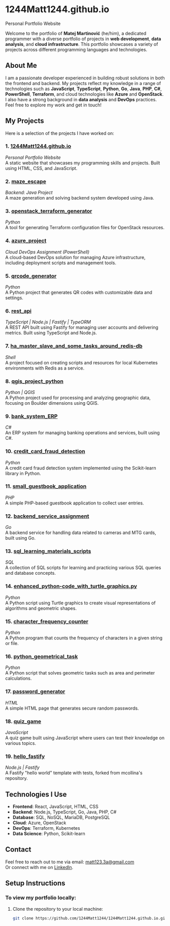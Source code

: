 # 1244Matt1244.github.io
Personal Portfolio Website

Welcome to the portfolio of **Matej Martinović** (he/him), a dedicated programmer with a diverse portfolio of projects in **web development**, **data analysis**, and **cloud infrastructure**. This portfolio showcases a variety of projects across different programming languages and technologies.

## About Me

I am a passionate developer experienced in building robust solutions in both the frontend and backend. My projects reflect my knowledge in a range of technologies such as **JavaScript**, **TypeScript**, **Python**, **Go**, **Java**, **PHP**, **C#**, **PowerShell**, **Terraform**, and cloud technologies like **Azure** and **OpenStack**. I also have a strong background in **data analysis** and **DevOps** practices. Feel free to explore my work and get in touch!

## My Projects

Here is a selection of the projects I have worked on:

### 1. **[1244Matt1244.github.io](https://github.com/1244Matt1244/1244Matt1244.github.io)**  
   *Personal Portfolio Website*  
   A static website that showcases my programming skills and projects. Built using HTML, CSS, and JavaScript.
   
### 2. **[maze_escape](https://github.com/1244Matt1244/maze_escape)**  
   *Backend: Java Project*  
   A maze generation and solving backend system developed using Java.

### 3. **[openstack_terraform_generator](https://github.com/1244Matt1244/openstack_terraform_generator)**  
   *Python*  
   A tool for generating Terraform configuration files for OpenStack resources.

### 4. **[azure_project](https://github.com/1244Matt1244/azure_project)**  
   *Cloud DevOps Assignment (PowerShell)*  
   A cloud-based DevOps solution for managing Azure infrastructure, including deployment scripts and management tools.

### 5. **[qrcode_generator](https://github.com/1244Matt1244/qrcode_generator)**  
   *Python*  
   A Python project that generates QR codes with customizable data and settings.

### 6. **[rest_api](https://github.com/1244Matt1244/rest_api)**  
   *TypeScript | Node.js | Fastify | TypeORM*  
   A REST API built using Fastify for managing user accounts and delivering metrics. Built using TypeScript and Node.js.

### 7. **[ha_master_slave_and_some_tasks_around_redis-db](https://github.com/1244Matt1244/ha_master_slave_and_some_tasks_around_redis-db)**  
   *Shell*  
   A project focused on creating scripts and resources for local Kubernetes environments with Redis as a service.

### 8. **[qgis_project_python](https://github.com/1244Matt1244/qgis_project_python)**  
   *Python | QGIS*  
   A Python project used for processing and analyzing geographic data, focusing on Boulder dimensions using QGIS.

### 9. **[bank_system_ERP](https://github.com/1244Matt1244/bank_system_ERP)**  
   *C#*  
   An ERP system for managing banking operations and services, built using C#.

### 10. **[credit_card_fraud_detection](https://github.com/1244Matt1244/credit_card_fraud_detection)**  
   *Python*  
   A credit card fraud detection system implemented using the Scikit-learn library in Python.

### 11. **[small_guestbook_application](https://github.com/1244Matt1244/small_guestbook_application)**  
   *PHP*  
   A simple PHP-based guestbook application to collect user entries.

### 12. **[backend_service_assignment](https://github.com/1244Matt1244/backend_service_assignment)**  
   *Go*  
   A backend service for handling data related to cameras and MTG cards, built using Go.

### 13. **[sql_learning_materials_scripts](https://github.com/1244Matt1244/sql_learning_materials_scripts)**  
   *SQL*  
   A collection of SQL scripts for learning and practicing various SQL queries and database concepts.

### 14. **[enhanced_python-code_with_turtle_graphics.py](https://github.com/1244Matt1244/enhanced_python-code_with_turtle_graphics.py)**  
   *Python*  
   A Python script using Turtle graphics to create visual representations of algorithms and geometric shapes.

### 15. **[character_frequency_counter](https://github.com/1244Matt1244/character_frequency_counter)**  
   *Python*  
   A Python program that counts the frequency of characters in a given string or file.

### 16. **[python_geometrical_task](https://github.com/1244Matt1244/python_geometrical_task)**  
   *Python*  
   A Python script that solves geometric tasks such as area and perimeter calculations.

### 17. **[password_generator](https://github.com/1244Matt1244/password_generator)**  
   *HTML*  
   A simple HTML page that generates secure random passwords.

### 18. **[quiz_game](https://github.com/1244Matt1244/quiz_game)**  
   *JavaScript*  
   A quiz game built using JavaScript where users can test their knowledge on various topics.

### 19. **[hello_fastify](https://github.com/1244Matt1244/hello_fastify)**  
   *Node.js | Fastify*  
   A Fastify "hello world" template with tests, forked from mcollina's repository.

## Technologies I Use

- **Frontend**: React, JavaScript, HTML, CSS
- **Backend**: Node.js, TypeScript, Go, Java, PHP, C#
- **Database**: SQL, NoSQL, MariaDB, PostgreSQL
- **Cloud**: Azure, OpenStack
- **DevOps**: Terraform, Kubernetes
- **Data Science**: Python, Scikit-learn

## Contact

Feel free to reach out to me via email: [matt123.3a@gmail.com](mailto:matt123.3a@gmail.com)  
Or connect with me on [LinkedIn](https://www.linkedin.com/in/matej-martinović-140750265).

## Setup Instructions

### To view my portfolio locally:

1. Clone the repository to your local machine:
   ```bash
   git clone https://github.com/1244Matt1244/1244Matt1244.github.io.git
